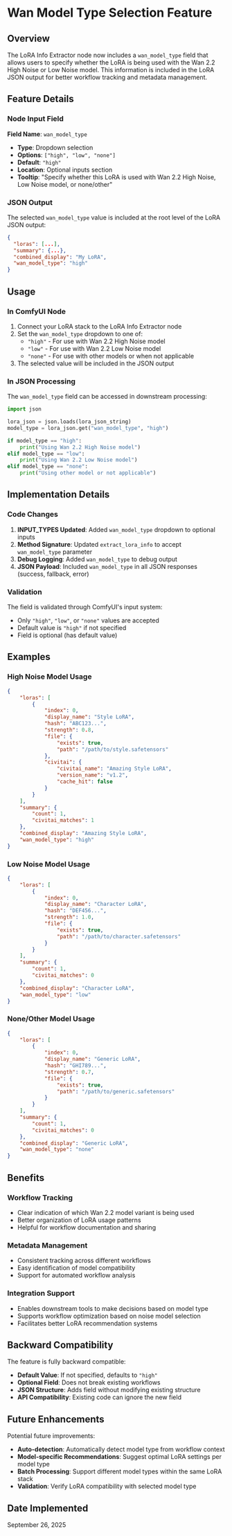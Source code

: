 # Wan Model Type Selection Feature

## Overview

The LoRA Info Extractor node now includes a `wan_model_type` field that allows users to specify whether the LoRA is being used with the Wan 2.2 High Noise or Low Noise model. This information is included in the LoRA JSON output for better workflow tracking and metadata management.

## Feature Details

### Node Input Field

**Field Name**: `wan_model_type`

- **Type**: Dropdown selection
- **Options**: `["high", "low", "none"]`
- **Default**: `"high"`
- **Location**: Optional inputs section
- **Tooltip**: "Specify whether this LoRA is used with Wan 2.2 High Noise, Low Noise model, or none/other"

### JSON Output

The selected `wan_model_type` value is included at the root level of the LoRA JSON output:

```json
{
  "loras": [...],
  "summary": {...},
  "combined_display": "My LoRA",
  "wan_model_type": "high"
}
```

## Usage

### In ComfyUI Node

1. Connect your LoRA stack to the LoRA Info Extractor node
2. Set the `wan_model_type` dropdown to one of:
    - `"high"` - For use with Wan 2.2 High Noise model
    - `"low"` - For use with Wan 2.2 Low Noise model
    - `"none"` - For use with other models or when not applicable
3. The selected value will be included in the JSON output

### In JSON Processing

The `wan_model_type` field can be accessed in downstream processing:

```python
import json

lora_json = json.loads(lora_json_string)
model_type = lora_json.get("wan_model_type", "high")

if model_type == "high":
    print("Using Wan 2.2 High Noise model")
elif model_type == "low":
    print("Using Wan 2.2 Low Noise model")
elif model_type == "none":
    print("Using other model or not applicable")
```

## Implementation Details

### Code Changes

1. **INPUT_TYPES Updated**: Added `wan_model_type` dropdown to optional inputs
2. **Method Signature**: Updated `extract_lora_info` to accept `wan_model_type` parameter
3. **Debug Logging**: Added `wan_model_type` to debug output
4. **JSON Payload**: Included `wan_model_type` in all JSON responses (success, fallback, error)

### Validation

The field is validated through ComfyUI's input system:

- Only `"high"`, `"low"`, or `"none"` values are accepted
- Default value is `"high"` if not specified
- Field is optional (has default value)

## Examples

### High Noise Model Usage

```json
{
    "loras": [
        {
            "index": 0,
            "display_name": "Style LoRA",
            "hash": "ABC123...",
            "strength": 0.8,
            "file": {
                "exists": true,
                "path": "/path/to/style.safetensors"
            },
            "civitai": {
                "civitai_name": "Amazing Style LoRA",
                "version_name": "v1.2",
                "cache_hit": false
            }
        }
    ],
    "summary": {
        "count": 1,
        "civitai_matches": 1
    },
    "combined_display": "Amazing Style LoRA",
    "wan_model_type": "high"
}
```

### Low Noise Model Usage

```json
{
    "loras": [
        {
            "index": 0,
            "display_name": "Character LoRA",
            "hash": "DEF456...",
            "strength": 1.0,
            "file": {
                "exists": true,
                "path": "/path/to/character.safetensors"
            }
        }
    ],
    "summary": {
        "count": 1,
        "civitai_matches": 0
    },
    "combined_display": "Character LoRA",
    "wan_model_type": "low"
}
```

### None/Other Model Usage

```json
{
    "loras": [
        {
            "index": 0,
            "display_name": "Generic LoRA",
            "hash": "GHI789...",
            "strength": 0.7,
            "file": {
                "exists": true,
                "path": "/path/to/generic.safetensors"
            }
        }
    ],
    "summary": {
        "count": 1,
        "civitai_matches": 0
    },
    "combined_display": "Generic LoRA",
    "wan_model_type": "none"
}
```

## Benefits

### Workflow Tracking

- Clear indication of which Wan 2.2 model variant is being used
- Better organization of LoRA usage patterns
- Helpful for workflow documentation and sharing

### Metadata Management

- Consistent tracking across different workflows
- Easy identification of model compatibility
- Support for automated workflow analysis

### Integration Support

- Enables downstream tools to make decisions based on model type
- Supports workflow optimization based on noise model selection
- Facilitates better LoRA recommendation systems

## Backward Compatibility

The feature is fully backward compatible:

- **Default Value**: If not specified, defaults to `"high"`
- **Optional Field**: Does not break existing workflows
- **JSON Structure**: Adds field without modifying existing structure
- **API Compatibility**: Existing code can ignore the new field

## Future Enhancements

Potential future improvements:

- **Auto-detection**: Automatically detect model type from workflow context
- **Model-specific Recommendations**: Suggest optimal LoRA settings per model type
- **Batch Processing**: Support different model types within the same LoRA stack
- **Validation**: Verify LoRA compatibility with selected model type

## Date Implemented

September 26, 2025
